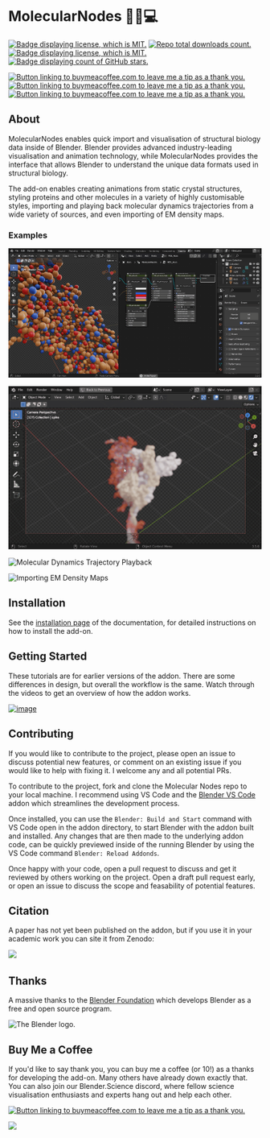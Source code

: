 # MolecularNodes 🧬🍝💻

<a href="https://www.github.com/bradyajohnston/MolecularNodes/releases"><img src="https://img.shields.io/github/v/release/bradyajohnston/molecularnodes" alt="Badge displaying license, which is MIT." style="height:20px"/></a> <a href="https://www.github.com/bradyajohnston/MolecularNodes/releases"><img src="https://img.shields.io/github/downloads/BradyAJohnston/MolecularNodes/total.svg" alt="Repo total downloads count." style="height:20px"/></a> <a href="https://www.buymeacoffee.com/bradyajohnston"><img src="https://img.shields.io/github/license/bradyajohnston/molecularnodes" alt="Badge displaying license, which is MIT." style="height:20px"/></a> <a href="https://www.buymeacoffee.com/bradyajohnston"><img src="https://img.shields.io/github/stars/bradyajohnston/molecularnodes?style=social" alt="Badge displaying count of GitHub stars." style="height:20px"/></a>

<a href="https://pypi.org/project/biotite"><img src="https://img.shields.io/badge/powered%20by-Biotite-orange.svg" alt="Button linking to buymeacoffee.com to leave me a tip as a thank you." style="height:20px"/></a> <a href="https://pypi.org/project/MDAnalysis"><img src="https://img.shields.io/badge/powered%20by-MDAnalysis-orange.svg" alt="Button linking to buymeacoffee.com to leave me a tip as a thank you." style="height:20px"/></a> <a href="https://pypi.org/project/mrcfile"><img src="https://img.shields.io/badge/powered%20by-mrcfile-orange.svg" alt="Button linking to buymeacoffee.com to leave me a tip as a thank you." style="height:20px"/></a>

## About

MolecularNodes enables quick import and visualisation of structural biology data inside of Blender. Blender provides advanced industry-leading visualisation and animation technology, while MolecularNodes provides the interface that allows Blender to understand the unique data formats used in structural biology.

The add-on enables creating animations from static crystal structures, styling proteins and other molecules in a variety of highly customisable styles, importing and playing back molecular dynamics trajectories from a wide variety of sources, and even importing of EM density maps.

### Examples

![Procedural Animations](documentation/images/mn-wiggle-example.gif)

![Multiple Protein Styles](documentation/images/mn-md-example-spike.gif)

![Molecular Dynamics Trajectory Playback](documentation/images/mn-md-example.gif)

![Importing EM Density Maps](documentation/images/mn-example-em.gif)

## Installation

See the [installation page](https://bradyajohnston.github.io/MolecularNodes/installation.html) of the documentation, for detailed instructions on how to install the add-on.

## Getting Started

These tutorials are for earlier versions of the addon. There are some differences in design, but overall the workflow is the same. Watch through the videos to get an overview of how the addon works.

[![image](https://user-images.githubusercontent.com/36021261/205629018-a6722f88-505e-4cb6-a641-8d423aa26963.png)](https://youtu.be/CvmFaRVmZRU)

## Contributing

If you would like to contribute to the project, please open an issue to discuss potential new features, or comment on an existing issue if you would like to help with fixing it. I welcome any and all potential PRs.

To contribute to the project, fork and clone the Molecular Nodes repo to your local machine. I recommend using VS Code and the [Blender VS Code](https://github.com/JacquesLucke/blender_vscode) addon which streamlines the development process.

Once installed, you can use the `Blender: Build and Start` command with VS Code open in the addon directory, to start Blender with the addon built and installed. Any changes that are then made to the underlying addon code, can be quickly previewed inside of the running Blender by using the VS Code command `Blender: Reload Addonds`.

Once happy with your code, open a pull request to discuss and get it reviewed by others working on the project. Open a draft pull request early, or open an issue to discuss the scope and feasability of potential features.

## Citation

A paper has not yet been published on the addon, but if you use it in your academic work you can site it from Zenodo:

[![](https://zenodo.org/badge/485261976.svg)](https://zenodo.org/badge/latestdoi/485261976)

## Thanks

A massive thanks to the [Blender Foundation](blender.org) which develops Blender as a free and open source program.

<img src="https://download.blender.org/branding/blender_logo.png" alt="The Blender logo." style="height:80px"/>

## Buy Me a Coffee

If you'd like to say thank you, you can buy me a coffee (or 10!) as a thanks for developing the add-on. Many others have already down exactly that. You can also join our Blender.Science discord, where fellow science visualisation enthusiasts and experts hang out and help each other.

<a href="https://www.buymeacoffee.com/bradyajohnston"><img src="https://img.buymeacoffee.com/button-api/?text=Buy Me a Coffee&amp;emoji=&amp;slug=bradyajohnston&amp;button_colour=eabae1&amp;font_colour=000000&amp;font_family=Poppins&amp;outline_colour=000000&amp;coffee_colour=FFDD00" alt="Button linking to buymeacoffee.com to leave me a tip as a thank you." style="height:80px"/></a>

<img src="https://discord.com/api/guilds/940526858800336936/widget.png?style=banner1" style="height:100px !important; !important;"/></a>